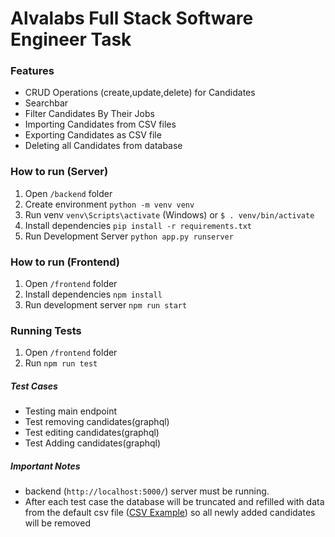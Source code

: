 # Alvalabs Full Stack Software Engineer Task

### Features

  - CRUD Operations (create,update,delete) for Candidates
  - Searchbar
  - Filter Candidates By Their Jobs
  - Importing Candidates from CSV files
  - Exporting Candidates as CSV file
  - Deleting all Candidates from database

### How to run (Server)
  1. Open `/backend` folder
  2. Create environment `python -m venv venv`
  3. Run venv `venv\Scripts\activate` (Windows) or `$ . venv/bin/activate`
  4. Install dependencies `pip install -r requirements.txt`
  5. Run Development Server `python app.py runserver`


### How to run (Frontend)
  1. Open `/frontend` folder
  2. Install dependencies `npm install`
  3. Run development server `npm run start`

### Running Tests
  1. Open `/frontend` folder
  2. Run `npm run test`
##### Test Cases
- Testing main endpoint
- Test removing candidates(graphql)
- Test editing candidates(graphql)
- Test Adding candidates(graphql)
##### Important Notes
- backend (`http://localhost:5000/`) server must be running.
- After each test case the database will be truncated and refilled with data from the default csv file ([CSV Example](https://mail-attachment.googleusercontent.com/attachment/u/0/?ui=2&ik=f25da5866d&attid=0.1&permmsgid=msg-f:1643096589396564915&th=16cd73a47ea35bb3&view=att&disp=inline&saddbat=ANGjdJ-L-5y-Z-ICzylOBtRMvxU0q2X5xwl_ticygd_dEZGqqoR-Z8YvzYNc6V7uh_lWTFU2fvFoMD6gywwPuT-9PRAtX05kiGu-giKA6XcxsHmOAIugzClp7bxCTa5ZktlZ_43HcTsnF-81f-Gng8t4_HVbShSCsYbpklp0kz3BnoG1GOlj-0rYGPozi5RFvOHP6RgT0D8fBSyvyFxBKS2IRQj6B4eERwCRIF4BA4lBQvO2DiXKEfaRSB3F3A39XSFty9NcbAnhfjbGt60DN-dM8jeAZligOlTSeFrWvfooLfXMFq8jh4rHzXbtJuOC_DAZWwlgqO0qDLh2_Jkxym2w2OC1f3e5VaOdLI7MY-QDZf-kROa1F9w1xVICjrrXKjW0T3QPx5vzLxrj-LGxtZW8d-euFA9i4L3HkeQ0Y-fM8q7GPmAKGNg6mE_T650xC2B_S3j5zIR54jPrewxYUVhSsQBjl7egYRnFplkrzGLsGOcuSNAF0z8tT4Ud5Td9FkBDjdoVe1zoqxEcF2SztMQ2ok09-H2-LCcwFVCbxOn-kUh3GhQtvDmOdojymIvVxcfkvg_47-Zrn9u6NsL4Fqr3An0OawnXLXYO9xDxpBJGUaHw2jSb26mZHsziiq3Ukhhq86GuWM31hEC_dW6ANG90hIsG-tu4If83Kq4_CA)) so all newly added candidates will be removed
